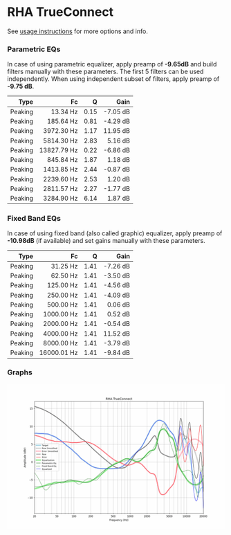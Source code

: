 # RHA TrueConnect
See [usage instructions](https://github.com/jaakkopasanen/AutoEq#usage) for more options and info.

### Parametric EQs
In case of using parametric equalizer, apply preamp of **-9.65dB** and build filters manually
with these parameters. The first 5 filters can be used independently.
When using independent subset of filters, apply preamp of **-9.75 dB**.

| Type    | Fc          |    Q | Gain     |
|--------:|------------:|-----:|---------:|
| Peaking | 13.34 Hz    | 0.15 | -7.05 dB |
| Peaking | 185.64 Hz   | 0.81 | -4.29 dB |
| Peaking | 3972.30 Hz  | 1.17 | 11.95 dB |
| Peaking | 5814.30 Hz  | 2.83 | 5.16 dB  |
| Peaking | 13827.79 Hz | 0.22 | -6.86 dB |
| Peaking | 845.84 Hz   | 1.87 | 1.18 dB  |
| Peaking | 1413.85 Hz  | 2.44 | -0.87 dB |
| Peaking | 2239.60 Hz  | 2.53 | 1.20 dB  |
| Peaking | 2811.57 Hz  | 2.27 | -1.77 dB |
| Peaking | 3284.90 Hz  | 6.14 | 1.87 dB  |

### Fixed Band EQs
In case of using fixed band (also called graphic) equalizer, apply preamp of **-10.98dB**
(if available) and set gains manually with these parameters.

| Type    | Fc          |    Q | Gain     |
|--------:|------------:|-----:|---------:|
| Peaking | 31.25 Hz    | 1.41 | -7.26 dB |
| Peaking | 62.50 Hz    | 1.41 | -3.50 dB |
| Peaking | 125.00 Hz   | 1.41 | -4.56 dB |
| Peaking | 250.00 Hz   | 1.41 | -4.09 dB |
| Peaking | 500.00 Hz   | 1.41 | 0.06 dB  |
| Peaking | 1000.00 Hz  | 1.41 | 0.52 dB  |
| Peaking | 2000.00 Hz  | 1.41 | -0.54 dB |
| Peaking | 4000.00 Hz  | 1.41 | 11.52 dB |
| Peaking | 8000.00 Hz  | 1.41 | -3.79 dB |
| Peaking | 16000.01 Hz | 1.41 | -9.84 dB |

### Graphs
![](./RHA%20TrueConnect.png)